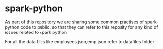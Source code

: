 # spark-python
As part of this repository we are sharing some common practises of spark-python code to public.
so that they can refer to this reposity for any kind of issues related to spark python

For all the data files like employees.json,emp.json refer to datafiles folder
